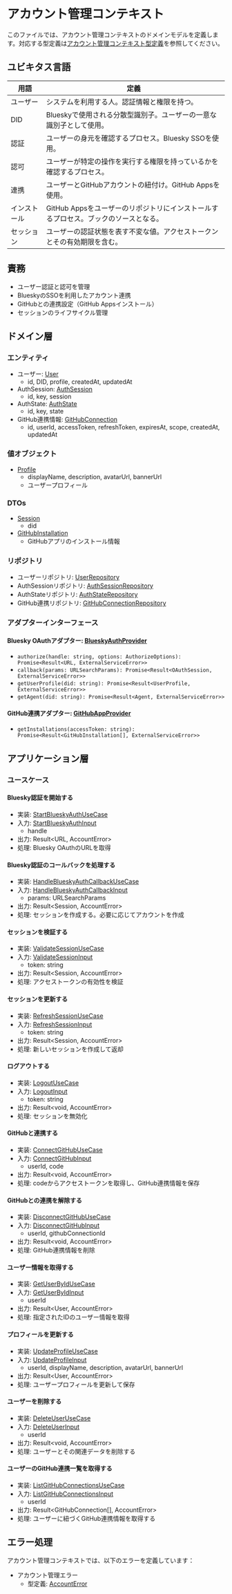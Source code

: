 # アカウント管理コンテキスト

このファイルでは、アカウント管理コンテキストのドメインモデルを定義します。対応する型定義は[アカウント管理コンテキスト型定義](../domain-types/account.md)を参照してください。

## ユビキタス言語

| 用語 | 定義 |
|------|------|
| ユーザー | システムを利用する人。認証情報と権限を持つ。 |
| DID | Blueskyで使用される分散型識別子。ユーザーの一意な識別子として使用。 |
| 認証 | ユーザーの身元を確認するプロセス。Bluesky SSOを使用。 |
| 認可 | ユーザーが特定の操作を実行する権限を持っているかを確認するプロセス。 |
| 連携 | ユーザーとGitHubアカウントの紐付け。GitHub Appsを使用。 |
| インストール | GitHub Appsをユーザーのリポジトリにインストールするプロセス。ブックのソースとなる。 |
| セッション | ユーザーの認証状態を表す不変な値。アクセストークンとその有効期限を含む。 |

## 責務

- ユーザー認証と認可を管理
- BlueskyのSSOを利用したアカウント連携
- GitHubとの連携設定（GitHub Appsインストール）
- セッションのライフサイクル管理

## ドメイン層

### エンティティ

- ユーザー: [User](../domain-types/account.md#ユーザー)
  - id, DID, profile, createdAt, updatedAt
- AuthSession: [AuthSession](../domain-types/account.md#AuthSession)
  - id, key, session
- AuthState: [AuthState](../domain-types/account.md#AuthState)
  - id, key, state
- GitHub連携情報: [GitHubConnection](../domain-types/account.md#github連携情報)
  - id, userId, accessToken, refreshToken, expiresAt, scope, createdAt, updatedAt

### 値オブジェクト

- [Profile](../domain-types/account.md#Profile)
  - displayName, description, avatarUrl, bannerUrl
  - ユーザープロフィール

### DTOs

- [Session](../domain-types/account.md#Session)
  - did
- [GitHubInstallation](../domain-types/account.md#GitHubInstallation)
  - GitHubアプリのインストール情報

### リポジトリ

- ユーザーリポジトリ: [UserRepository](../domain-types/account.md#リポジトリインターフェース)
- AuthSessionリポジトリ: [AuthSessionRepository](../domain-types/account.md#リポジトリインターフェース)
- AuthStateリポジトリ: [AuthStateRepository](../domain-types/account.md#リポジトリインターフェース)
- GitHub連携リポジトリ: [GitHubConnectionRepository](../domain-types/account.md#リポジトリインターフェース)

### アダプターインターフェース

#### Bluesky OAuthアダプター: [BlueskyAuthProvider](../domain-types/account.md#bluesky認証アダプター)

- `authorize(handle: string, options: AuthorizeOptions): Promise<Result<URL, ExternalServiceError>>`
- `callback(params: URLSearchParams): Promise<Result<OAuthSession, ExternalServiceError>>`
- `getUserProfile(did: string): Promise<Result<UserProfile, ExternalServiceError>>`
- `getAgent(did: string): Promise<Result<Agent, ExternalServiceError>>`

#### GitHub連携アダプター: [GitHubAppProvider](../domain-types/account.md#github連携アダプター)

- `getInstallations(accessToken: string): Promise<Result<GitHubInstallation[], ExternalServiceError>>`
## アプリケーション層

### ユースケース

#### Bluesky認証を開始する

- 実装: [StartBlueskyAuthUseCase](../domain-types/account.md#bluesky認証を開始する)
- 入力: [StartBlueskyAuthInput](../domain-types/account.md#bluesky認証を開始する)
  - handle
- 出力: Result<URL, AccountError>
- 処理: Bluesky OAuthのURLを取得

#### Bluesky認証のコールバックを処理する

- 実装: [HandleBlueskyAuthCallbackUseCase](../domain-types/account.md#bluesky認証のコールバックを処理する)
- 入力: [HandleBlueskyAuthCallbackInput](../domain-types/account.md#bluesky認証のコールバックを処理する)
  - params: URLSearchParams
- 出力: Result<Session, AccountError>
- 処理: セッションを作成する。必要に応じてアカウントを作成

#### セッションを検証する

- 実装: [ValidateSessionUseCase](../domain-types/account.md#セッションを検証する)
- 入力: [ValidateSessionInput](../domain-types/account.md#セッションを検証する)
  - token: string
- 出力: Result<Session, AccountError>
- 処理: アクセストークンの有効性を検証

#### セッションを更新する

- 実装: [RefreshSessionUseCase](../domain-types/account.md#セッションを更新する)
- 入力: [RefreshSessionInput](../domain-types/account.md#セッションを更新する)
  - token: string
- 出力: Result<Session, AccountError>
- 処理: 新しいセッションを作成して返却

#### ログアウトする

- 実装: [LogoutUseCase](../domain-types/account.md#ログアウトする)
- 入力: [LogoutInput](../domain-types/account.md#ログアウトする)
  - token: string
- 出力: Result<void, AccountError>
- 処理: セッションを無効化

#### GitHubと連携する

- 実装: [ConnectGitHubUseCase](../domain-types/account.md#githubと連携する)
- 入力: [ConnectGitHubInput](../domain-types/account.md#githubと連携する)
  - userId, code
- 出力: Result<void, AccountError>
- 処理: codeからアクセストークンを取得し、GitHub連携情報を保存

#### GitHubとの連携を解除する

- 実装: [DisconnectGitHubUseCase](../domain-types/account.md#githubとの連携を解除する)
- 入力: [DisconnectGitHubInput](../domain-types/account.md#githubとの連携を解除する)
  - userId, githubConnectionId
- 出力: Result<void, AccountError>
- 処理: GitHub連携情報を削除

#### ユーザー情報を取得する

- 実装: [GetUserByIdUseCase](../domain-types/account.md#ユーザー情報を取得する)
- 入力: [GetUserByIdInput](../domain-types/account.md#ユーザー情報を取得する)
  - userId
- 出力: Result<User, AccountError>
- 処理: 指定されたIDのユーザー情報を取得

#### プロフィールを更新する

- 実装: [UpdateProfileUseCase](../domain-types/account.md#プロフィールを更新する)
- 入力: [UpdateProfileInput](../domain-types/account.md#プロフィールを更新する)
  - userId, displayName, description, avatarUrl, bannerUrl
- 出力: Result<User, AccountError>
- 処理: ユーザープロフィールを更新して保存

#### ユーザーを削除する

- 実装: [DeleteUserUseCase](../domain-types/account.md#ユーザーを削除する)
- 入力: [DeleteUserInput](../domain-types/account.md#ユーザーを削除する)
  - userId
- 出力: Result<void, AccountError>
- 処理: ユーザーとその関連データを削除する

#### ユーザーのGitHub連携一覧を取得する

- 実装: [ListGitHubConnectionsUseCase](../domain-types/account.md#ユーザーのgithub連携一覧を取得する)
- 入力: [ListGitHubConnectionsInput](../domain-types/account.md#ユーザーのgithub連携一覧を取得する)
  - userId
- 出力: Result<GitHubConnection[], AccountError>
- 処理: ユーザーに紐づくGitHub連携情報を取得する

## エラー処理

アカウント管理コンテキストでは、以下のエラーを定義しています：

- アカウント管理エラー
  - 型定義: [AccountError](../domain-types/account.md#アカウント管理エラー)
